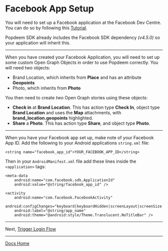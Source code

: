 # Facebook App Setup

You will need to set up a Facebook application at the Facebook Dev Centre. You can do so by following this [Tutorial](https://developers.facebook.com/docs/apps/register "Facebook Tutorial").

Popdeem SDK already includes the Facebook SDK dependency _(v4.5.0)_ so your application will inherit this.

---

When you have created your Facebook Application, you will need to set up some custom Open Graph Objects in order to use Popdeem correctly. You will need two objects:

* Brand Location, which inherits from **Place** and has an attribute **Geopoints**  
* Photo, which inherits from **Photo**

You then need to create *two* Open Graph stories using these objects:

* **Check in** at **Brand Location**. This has action type **Check In**, object type **Brand Location** and uses the **Map** attachments, with **brand_location.geopoints** highlighted.
* **Share** a **Photo**. This has action type **Share**, and object type **Photo**.

---

When you have your Facebook app set up, make note of your Facebook App ID. Add the following to your Android applications `string.xml` file:
```
<string name="facebook_app_id">YOUR_FACEBOOK_APP_ID</string>
```

Then in your `AndroidManifest.xml` file add these lines inside the `<application>` tags:
```
<meta-data
    android:name="com.facebook.sdk.ApplicationId"
    android:value="@string/facebook_app_id" />

<activity
    android:name="com.facebook.FacebookActivity"
    android:configChanges="keyboard|keyboardHidden|screenLayout|screenSize|orientation"
    android:label="@string/app_name"
    android:theme="@android:style/Theme.Translucent.NoTitleBar" />
```

---

Next, [Trigger Login Flow](https://github.com/Popdeem/Popdeem-SDK-Android/tree/master/docs/login_flow.md "Login Flow")

---
[Docs Home](https://github.com/Popdeem/Popdeem-SDK-Android/tree/master/docs/README.md "Docs Home")
